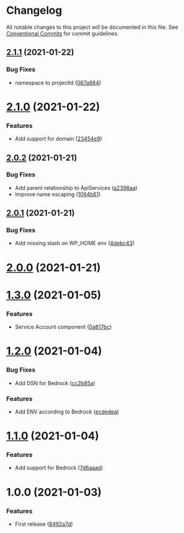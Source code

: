 # Changelog

All notable changes to this project will be documented in this file. See
[Conventional Commits](https://conventionalcommits.org) for commit guidelines.

## [2.1.1](https://github.com/cobraz/pulumi-wordpress/compare/v2.1.0...v2.1.1) (2021-01-22)


### Bug Fixes

* namespace to projectId ([087a864](https://github.com/cobraz/pulumi-wordpress/commit/087a8642d0c29564076c663a882a6b26654636e7))

# [2.1.0](https://github.com/cobraz/pulumi-wordpress/compare/v2.0.2...v2.1.0) (2021-01-22)


### Features

* Add support for domain ([23454e9](https://github.com/cobraz/pulumi-wordpress/commit/23454e94920e16fb240072cdfc065d518d2933fb))

## [2.0.2](https://github.com/cobraz/pulumi-wordpress/compare/v2.0.1...v2.0.2) (2021-01-21)


### Bug Fixes

* Add parent relationship to ApiServices ([a2398aa](https://github.com/cobraz/pulumi-wordpress/commit/a2398aa331a9acf05ee671077a72fc42045fde50))
* Improve name escaping ([1064b61](https://github.com/cobraz/pulumi-wordpress/commit/1064b612d7c0f4a8ae00e52b59c723428994b644))

## [2.0.1](https://github.com/cobraz/pulumi-wordpress/compare/v2.0.0...v2.0.1) (2021-01-21)


### Bug Fixes

* Add missing slash on WP_HOME env ([4debc43](https://github.com/cobraz/pulumi-wordpress/commit/4debc4342245371274722a255dc7ec9a0e928956))

# [2.0.0](https://github.com/cobraz/pulumi-wordpress/compare/v1.3.0...v2.0.0) (2021-01-21)

# [1.3.0](https://github.com/cobraz/pulumi-wordpress/compare/v1.2.0...v1.3.0) (2021-01-05)


### Features

* Service Account component ([0a817bc](https://github.com/cobraz/pulumi-wordpress/commit/0a817bc7c89701dcb533b89a48374e28c6c3e750))

# [1.2.0](https://github.com/cobraz/pulumi-wordpress/compare/v1.1.0...v1.2.0) (2021-01-04)


### Bug Fixes

* Add DSN for Bedrock ([cc2b85a](https://github.com/cobraz/pulumi-wordpress/commit/cc2b85a7cd7bbc67152879041f1fff624560599c))


### Features

* Add ENV according to Bedrock ([ecdedea](https://github.com/cobraz/pulumi-wordpress/commit/ecdedea3f695cda4b494ac4ad106fcbaa365d3c9))

# [1.1.0](https://github.com/cobraz/pulumi-wordpress/compare/v1.0.0...v1.1.0) (2021-01-04)


### Features

* Add support for Bedrock ([7d6aaad](https://github.com/cobraz/pulumi-wordpress/commit/7d6aaad285bc894aac4f1f4edcdc530e220f3f4a))

# 1.0.0 (2021-01-03)


### Features

* First release ([8492a7d](https://github.com/cobraz/pulumi-wordpress/commit/8492a7d5ec583d9000e9e4414121a5a8367bfdb6))
